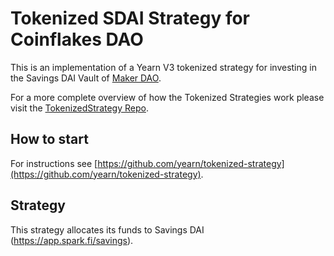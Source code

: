 # Tokenized SDAI Strategy for Coinflakes DAO

This is an implementation of a Yearn V3 tokenized strategy for investing in the Savings DAI Vault of 
[Maker DAO](https://spark.fi/).

For a more complete overview of how the Tokenized Strategies work please visit the [TokenizedStrategy Repo](https://github.com/yearn/tokenized-strategy).

## How to start

For instructions see [https://github.com/yearn/tokenized-strategy](https://github.com/yearn/tokenized-strategy).

## Strategy

This strategy allocates its funds to Savings DAI (https://app.spark.fi/savings).